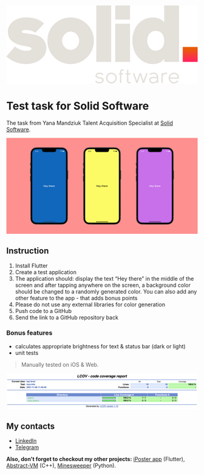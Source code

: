 ![Solid Software](/resources/solid_software_logotype.svg)

# Test task for Solid Software
The task from Yana Mandziuk Talent Acquisition Specialist at [Solid Software](https://solid.software).

![Preview](/resources/preview.png)

## Instruction
1. Install Flutter
2. Create a test application
3. The application should: display the text “Hey there” in the middle of the screen and after tapping anywhere on the screen, a background color should be changed to a randomly generated color. You can also add any other feature to the app - that adds bonus points
4. Please do not use any external libraries for color generation
5. Push code to a GitHub
6. Send the link to a GitHub repository back

### Bonus features
* calculates appropriate brightness for text & status bar (dark or light)
* unit tests

> Manually tested on iOS & Web.

![Test coverage](/resources/test_coverage.png)

## My contacts
* [LinkedIn](https://www.linkedin.com/in/sashakryzh/)
* [Telegram](https://t.me/SashaKryzh)


**Also, don't forget to checkout my other projects:** [iPoster app](https://github.com/SashaKryzh/iPoster-App-Demo) (Flutter), [Abstract-VM](https://github.com/SashaKryzh/Abstract-VM) (C++), [Minesweeper](https://github.com/SashaKryzh/Minesweeper-Python-Tkinter) (Python).